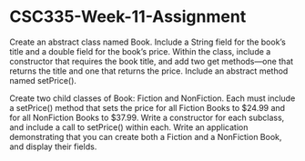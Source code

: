 # CSC335-Week-11-Assignment

Create an abstract class named Book. Include a String field for the book’s title and a double field for the book’s price. Within the class, include a constructor that requires the book title, and add two get methods—one that returns the title and one that returns the price. Include an abstract method named setPrice().

Create two child classes of Book: Fiction and NonFiction. Each must include a setPrice() method that sets the price for all Fiction Books to $24.99 and for all NonFiction Books to $37.99. Write a constructor for each subclass, and include a call to setPrice() within each. Write an application demonstrating that you can create both a Fiction and a NonFiction Book, and display their fields.
